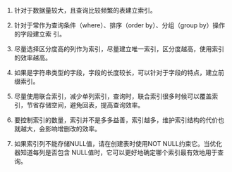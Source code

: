 1. 针对于数据量较大，且查询比较频繁的表建立索引。

2. 针对于常作为查询条件（where）、排序（order by）、分组（group by）操作的字段建立索 引。 

3. 尽量选择区分度高的列作为索引，尽量建立唯一索引，区分度越高，使用索引的效率越高。 

4. 如果是字符串类型的字段，字段的长度较长，可以针对于字段的特点，建立前缀索引。 

5. 尽量使用联合索引，减少单列索引，查询时，联合索引很多时候可以覆盖索引，节省存储空间，避免回表，提高查询效率。 

6. 要控制索引的数量，索引并不是多多益善，索引越多，维护索引结构的代价也就越大，会影响增删改的效率。 

7. 如果索引列不能存储NULL值，请在创建表时使用NOT NULL约束它。当优化器知道每列是否包含 NULL值时，它可以更好地确定哪个索引最有效地用于查询。